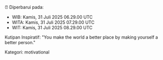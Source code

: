 ⏰ Diperbarui pada:
- WIB: Kamis, 31 Juli 2025 06.29.00 UTC
- WITA: Kamis, 31 Juli 2025 07.29.00 UTC
- WIT: Kamis, 31 Juli 2025 08.29.00 UTC

Kutipan Inspiratif:
"You make the world a better place by making yourself a better person."


Kategori: motivational

